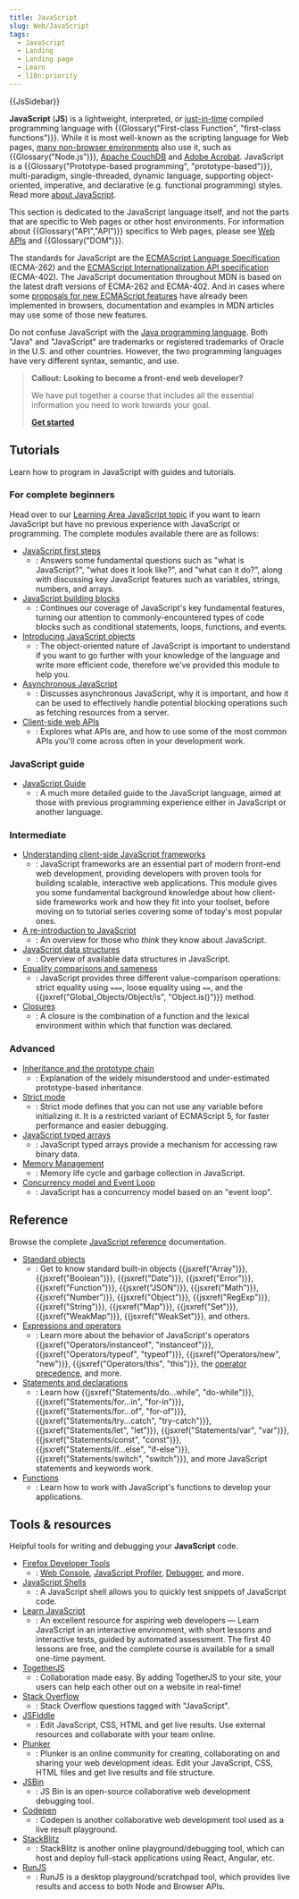 ```yaml
---
title: JavaScript
slug: Web/JavaScript
tags:
  - JavaScript
  - Landing
  - Landing page
  - Learn
  - l10n:priority
---
```

{{JsSidebar}}

**JavaScript** (**JS**) is a lightweight, interpreted, or
[just-in-time](https://en.wikipedia.org/wiki/Just-in-time_compilation) compiled
programming language with
{{Glossary("First-class Function", "first-class functions")}}.
While it is most well-known as the scripting language for Web pages,
[many non-browser environments](https://en.wikipedia.org/wiki/JavaScript#Other_usage)
also use it, such as {{Glossary("Node.js")}},
[Apache CouchDB](https://couchdb.apache.org/) and
[Adobe Acrobat](https://www.adobe.com/devnet/acrobat/javascript.html).
JavaScript is a
{{Glossary("Prototype-based programming", "prototype-based")}},
multi-paradigm, single-threaded, dynamic language, supporting object-oriented,
imperative, and declarative (e.g. functional programming) styles. Read more
[about JavaScript](/en-US/docs/Web/JavaScript/About_JavaScript).

This section is dedicated to the JavaScript language itself, and not the parts
that are specific to Web pages or other host environments. For information about
{{Glossary("API","API")}} specifics to Web pages, please see
[Web APIs](/en-US/docs/Web/API) and {{Glossary("DOM")}}.

The standards for JavaScript are the
[ECMAScript Language Specification](https://tc39.es/ecma262/) (ECMA-262) and the
[ECMAScript Internationalization API specification](https://tc39.es/ecma402/)
(ECMA-402). The JavaScript documentation throughout MDN is based on the latest
draft versions of ECMA-262 and ECMA-402. And in cases where some
[proposals for new ECMAScript features](https://github.com/tc39/proposals) have
already been implemented in browsers, documentation and examples in MDN articles
may use some of those new features.

Do not confuse JavaScript with the
[Java programming language](<https://en.wikipedia.org/wiki/Java_(programming_language)>).
Both "Java" and "JavaScript" are trademarks or registered trademarks of Oracle
in the U.S. and other countries. However, the two programming languages have
very different syntax, semantic, and use.

> **Callout:** **Looking to become a front-end web developer?**
>
> We have put together a course that includes all the essential information you
> need to work towards your goal.
>
> [**Get started**](/en-US/docs/Learn/Front-end_web_developer)

## Tutorials

Learn how to program in JavaScript with guides and tutorials.

### For complete beginners

Head over to our [Learning Area JavaScript topic](/en-US/docs/Learn/JavaScript)
if you want to learn JavaScript but have no previous experience with JavaScript
or programming. The complete modules available there are as follows:

- [JavaScript first steps](/en-US/docs/Learn/JavaScript/First_steps)
  - : Answers some fundamental questions such as "what is JavaScript?", "what
    does it look like?", and "what can it do?", along with discussing key
    JavaScript features such as variables, strings, numbers, and arrays.
- [JavaScript building blocks](/en-US/docs/Learn/JavaScript/Building_blocks)
  - : Continues our coverage of JavaScript's key fundamental features, turning
    our attention to commonly-encountered types of code blocks such as
    conditional statements, loops, functions, and events.
- [Introducing JavaScript objects](/en-US/docs/Learn/JavaScript/Objects)
  - : The object-oriented nature of JavaScript is important to understand if you
    want to go further with your knowledge of the language and write more
    efficient code, therefore we've provided this module to help you.
- [Asynchronous JavaScript](/en-US/docs/Learn/JavaScript/Asynchronous)
  - : Discusses asynchronous JavaScript, why it is important, and how it can be
    used to effectively handle potential blocking operations such as fetching
    resources from a server.
- [Client-side web APIs](/en-US/docs/Learn/JavaScript/Client-side_web_APIs)
  - : Explores what APIs are, and how to use some of the most common APIs you'll
    come across often in your development work.

### JavaScript guide

- [JavaScript Guide](/en-US/docs/Web/JavaScript/Guide)
  - : A much more detailed guide to the JavaScript language, aimed at those with
    previous programming experience either in JavaScript or another language.

### Intermediate

- [Understanding client-side JavaScript frameworks](/en-US/docs/Learn/Tools_and_testing/Client-side_JavaScript_frameworks)
  - : JavaScript frameworks are an essential part of modern front-end web
    development, providing developers with proven tools for building scalable,
    interactive web applications. This module gives you some fundamental
    background knowledge about how client-side frameworks work and how they fit
    into your toolset, before moving on to tutorial series covering some of
    today's most popular ones.
- [A re-introduction to JavaScript](/en-US/docs/Web/JavaScript/A_re-introduction_to_JavaScript)
  - : An overview for those who _think_ they know about JavaScript.
- [JavaScript data structures](/en-US/docs/Web/JavaScript/Data_structures)
  - : Overview of available data structures in JavaScript.
- [Equality comparisons and sameness](/en-US/docs/Web/JavaScript/Equality_comparisons_and_sameness)
  - : JavaScript provides three different value-comparison operations: strict
    equality using `===`, loose equality using `==`, and the
    {{jsxref("Global_Objects/Object/is", "Object.is()")}}
    method.
- [Closures](/en-US/docs/Web/JavaScript/Closures)
  - : A closure is the combination of a function and the lexical environment
    within which that function was declared.

### Advanced

- [Inheritance and the prototype chain](/en-US/docs/Web/JavaScript/Inheritance_and_the_prototype_chain)
  - : Explanation of the widely misunderstood and under-estimated
    prototype-based inheritance.
- [Strict mode](/en-US/docs/Web/JavaScript/Reference/Strict_mode)
  - : Strict mode defines that you can not use any variable before initializing
    it. It is a restricted variant of ECMAScript 5, for faster performance and
    easier debugging.
- [JavaScript typed arrays](/en-US/docs/Web/JavaScript/Typed_arrays)
  - : JavaScript typed arrays provide a mechanism for accessing raw binary data.
- [Memory Management](/en-US/docs/Web/JavaScript/Memory_Management)
  - : Memory life cycle and garbage collection in JavaScript.
- [Concurrency model and Event Loop](/en-US/docs/Web/JavaScript/EventLoop)
  - : JavaScript has a concurrency model based on an "event loop".

## Reference

Browse the complete [JavaScript reference](/en-US/docs/Web/JavaScript/Reference)
documentation.

- [Standard objects](/en-US/docs/Web/JavaScript/Reference/Global_Objects)
  - : Get to know standard built-in objects {{jsxref("Array")}},
    {{jsxref("Boolean")}}, {{jsxref("Date")}},
    {{jsxref("Error")}}, {{jsxref("Function")}},
    {{jsxref("JSON")}}, {{jsxref("Math")}},
    {{jsxref("Number")}}, {{jsxref("Object")}},
    {{jsxref("RegExp")}}, {{jsxref("String")}},
    {{jsxref("Map")}}, {{jsxref("Set")}},
    {{jsxref("WeakMap")}}, {{jsxref("WeakSet")}}, and others.
- [Expressions and operators](/en-US/docs/Web/JavaScript/Reference/Operators)
  - : Learn more about the behavior of JavaScript's operators
    {{jsxref("Operators/instanceof", "instanceof")}},
    {{jsxref("Operators/typeof", "typeof")}},
    {{jsxref("Operators/new", "new")}},
    {{jsxref("Operators/this", "this")}}, the
    [operator precedence](/en-US/docs/Web/JavaScript/Reference/Operators/Operator_Precedence),
    and more.
- [Statements and declarations](/en-US/docs/Web/JavaScript/Reference/Statements)
  - : Learn how
    {{jsxref("Statements/do...while", "do-while")}},
    {{jsxref("Statements/for...in", "for-in")}},
    {{jsxref("Statements/for...of", "for-of")}},
    {{jsxref("Statements/try...catch", "try-catch")}},
    {{jsxref("Statements/let", "let")}},
    {{jsxref("Statements/var", "var")}},
    {{jsxref("Statements/const", "const")}},
    {{jsxref("Statements/if...else", "if-else")}},
    {{jsxref("Statements/switch", "switch")}}, and more
    JavaScript statements and keywords work.
- [Functions](/en-US/docs/Web/JavaScript/Reference/Functions)
  - : Learn how to work with JavaScript's functions to develop your
    applications.

## Tools & resources

Helpful tools for writing and debugging your **JavaScript** code.

- [Firefox Developer Tools](/en-US/docs/Tools)
  - : [Web Console](/en-US/docs/Tools/Web_Console),
    [JavaScript Profiler](/en-US/docs/Tools/Performance),
    [Debugger](/en-US/docs/Tools/Debugger), and more.
- [JavaScript Shells](/en-US/docs/Web/JavaScript/Shells)
  - : A JavaScript shell allows you to quickly test snippets of JavaScript code.
- [Learn JavaScript](https://learnjavascript.online/)
  - : An excellent resource for aspiring web developers — Learn JavaScript in an
    interactive environment, with short lessons and interactive tests, guided by
    automated assessment. The first 40 lessons are free, and the complete course
    is available for a small one-time payment.
- [TogetherJS](https://togetherjs.com/)
  - : Collaboration made easy. By adding TogetherJS to your site, your users can
    help each other out on a website in real-time!
- [Stack Overflow](https://stackoverflow.com/questions/tagged/javascript)
  - : Stack Overflow questions tagged with "JavaScript".
- [JSFiddle](https://jsfiddle.net/)
  - : Edit JavaScript, CSS, HTML and get live results. Use external resources
    and collaborate with your team online.
- [Plunker](https://plnkr.co/)
  - : Plunker is an online community for creating, collaborating on and sharing
    your web development ideas. Edit your JavaScript, CSS, HTML files and get
    live results and file structure.
- [JSBin](https://jsbin.com/)
  - : JS Bin is an open-source collaborative web development debugging tool.
- [Codepen](https://codepen.io/)
  - : Codepen is another collaborative web development tool used as a live
    result playground.
- [StackBlitz](https://stackblitz.com/)
  - : StackBlitz is another online playground/debugging tool, which can host and
    deploy full-stack applications using React, Angular, etc.
- [RunJS](https://runjs.app/)
  - : RunJS is a desktop playground/scratchpad tool, which provides live results
    and access to both Node and Browser APIs.
